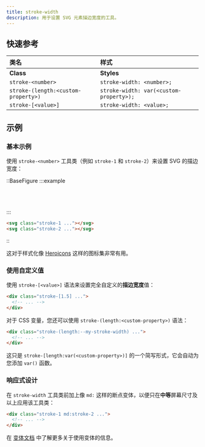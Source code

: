 ```yaml
---
title: stroke-width
description: 用于设置 SVG 元素描边宽度的工具。
---
```


## 快速参考

| 类名                 | 样式                    |
| :------------------- | :---------------------- |
| **Class** | **Styles** |
| `stroke-<number>`    | `stroke-width: <number>;` |
| `stroke-(length:<custom-property>)` | `stroke-width: var(<custom-property>);` |
| `stroke-[<value>]`   | `stroke-width: <value>;` |

## 示例

### 基本示例

使用 `stroke-<number>` 工具类（例如 `stroke-1` 和 `stroke-2`）来设置 SVG 的描边宽度：

::BaseFigure
:::example
<div class="flex items-center justify-center gap-x-8">
  <svg
    class="stroke-indigo-500 stroke-1"
    width="48"
    height="48"
    viewBox="0 0 48 48"
    fill="none"
    xmlns="http://www.w3.org/2000/svg"
  >
    <circle cx="24" cy="24" r="23" stroke-linejoin="round" />
    <path d="M23 1C23 1 15 10.4901 15 24C15 37.5099 23 47 23 47" stroke-linejoin="round" />
    <path d="M25 1C25 1 33 10.4901 33 24C33 37.5099 25 47 25 47" stroke-linejoin="round" />
    <path d="M1 24H47" />
  </svg>
  <svg
    class="stroke-indigo-500 stroke-2"
    width="48"
    height="48"
    viewBox="0 0 48 48"
    fill="none"
    xmlns="http://www.w3.org/2000/svg"
  >
    <circle cx="24" cy="24" r="23" stroke-linejoin="round" />
    <path d="M23 1C23 1 15 10.4901 15 24C15 37.5099 23 47 23 47" stroke-linejoin="round" />
    <path d="M25 1C25 1 33 10.4901 33 24C33 37.5099 25 47 25 47" stroke-linejoin="round" />
    <path d="M1 24H47" />
  </svg>
</div>
:::

```html
<svg class="stroke-1 ..."></svg>
<svg class="stroke-2 ..."></svg>
```
::

这对于样式化像 [Heroicons](https://heroicons.com/) 这样的图标集非常有用。

### 使用自定义值

使用 `stroke-[<value>]` 语法来设置完全自定义的**描边宽度**值：

```html
<div class="stroke-[1.5] ...">
  <!-- ... -->
</div>
```

对于 CSS 变量，您还可以使用 `stroke-(length:<custom-property>)` 语法：

```html
<div class="stroke-(length:--my-stroke-width) ...">
  <!-- ... -->
</div>
```

这只是 `stroke-[length:var(<custom-property>)]` 的一个简写形式，它会自动为您添加 `var()` 函数。

### 响应式设计

在 `stroke-width` 工具类前加上像 `md:` 这样的断点变体，以便只在**中等**屏幕尺寸及以上应用该工具类：

```html
<div class="stroke-1 md:stroke-2 ...">
  <!-- ... -->
</div>
```

在 [变体文档](https://tailwindcss.com/docs/hover-focus-and-other-states%23variants) 中了解更多关于使用变体的信息。

